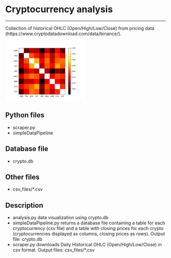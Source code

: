 <!DOCTYPE html>
<html lang="en">
<head>
    <meta charset="UTF-8">
</head>
<body>
    <h1> Cryptocurrency analysis </h1>
    <hr>
     <p> Collection of historical OHLC (Open/High/Low/Close) from pricing data (https://www.cryptodatadownload.com/data/binance/). </p>
  <div class="column">
    <img src="Figure_4.png" alt="" style="width:50%">
  </div>
    <h2> Python files </h2>
  <ul>
      <li> scraper.py</li>
      <li> simpleDataPipeline</li>
  </ul>
    <h2> Database file</h2>
    <ul>
     <li>crypto.db </li>
    </ul>
     <h2> Other files</h2>
    <ul>
     <li>  csv_files/*.csv </li>
    </ul>
     <h2>Description</h2>
    <ul>
        <li> analysis.py data visualization using crypto.db</li>
        <li>  simpleDataPipeline.py returns a database file containing a table for each cryptocurrency (csv file) and a table with closing prices for each crypto (cryptocurrencies displayed as columns, closing prices as rows). Output file: crypto.db </li>
         <li> scraper.py downloads Daily Historical OHLC (Open/High/Low/Close) in csv format.
         Output files: csv_files/*.csv</li>
    </ul>
</body>


